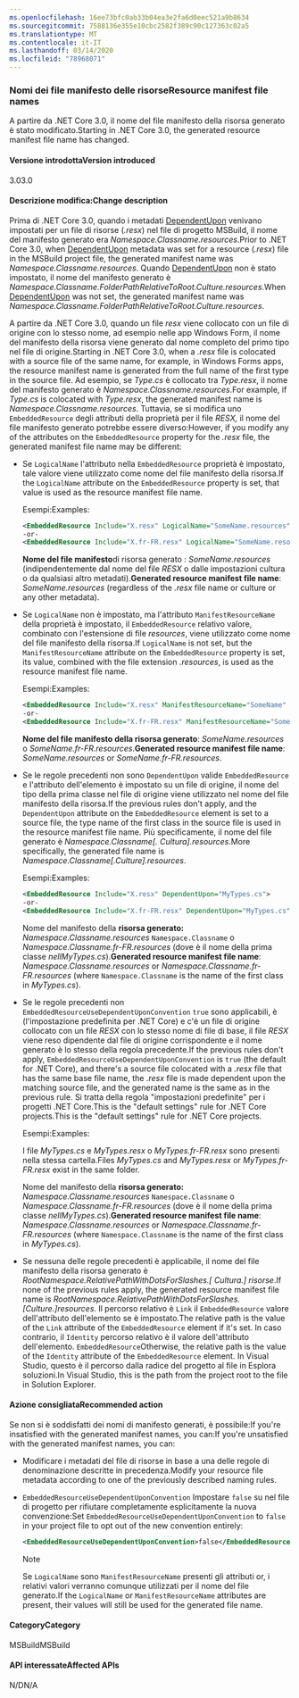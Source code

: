 ```yaml
---
ms.openlocfilehash: 16ee73bfc0ab33b04ea3e2fa6d0eec521a9b8634
ms.sourcegitcommit: 7588136e355e10cbc2582f389c90c127363c02a5
ms.translationtype: MT
ms.contentlocale: it-IT
ms.lasthandoff: 03/14/2020
ms.locfileid: "78968071"
---
```

### <a name="resource-manifest-file-names"></a><span data-ttu-id="c744c-101">Nomi dei file manifesto delle risorse</span><span class="sxs-lookup"><span data-stu-id="c744c-101">Resource manifest file names</span></span>

<span data-ttu-id="c744c-102">A partire da .NET Core 3.0, il nome del file manifesto della risorsa generato è stato modificato.</span><span class="sxs-lookup"><span data-stu-id="c744c-102">Starting in .NET Core 3.0, the generated resource manifest file name has changed.</span></span>

#### <a name="version-introduced"></a><span data-ttu-id="c744c-103">Versione introdotta</span><span class="sxs-lookup"><span data-stu-id="c744c-103">Version introduced</span></span>

<span data-ttu-id="c744c-104">3.0</span><span class="sxs-lookup"><span data-stu-id="c744c-104">3.0</span></span>

#### <a name="change-description"></a><span data-ttu-id="c744c-105">Descrizione modifica:</span><span class="sxs-lookup"><span data-stu-id="c744c-105">Change description</span></span>

<span data-ttu-id="c744c-106">Prima di .NET Core 3.0, quando i metadati [DependentUpon](/visualstudio/msbuild/common-msbuild-project-items#compile) venivano impostati per un file di risorse (*.resx*) nel file di progetto MSBuild, il nome del manifesto generato era *Namespace.Classname.resources*.</span><span class="sxs-lookup"><span data-stu-id="c744c-106">Prior to .NET Core 3.0, when [DependentUpon](/visualstudio/msbuild/common-msbuild-project-items#compile) metadata was set for a resource (*.resx*) file in the MSBuild project file, the generated manifest name was *Namespace.Classname.resources*.</span></span> <span data-ttu-id="c744c-107">Quando [DependentUpon](/visualstudio/msbuild/common-msbuild-project-items#compile) non è stato impostato, il nome del manifesto generato è *Namespace.Classname.FolderPathRelativeToRoot.Culture.resources*.</span><span class="sxs-lookup"><span data-stu-id="c744c-107">When [DependentUpon](/visualstudio/msbuild/common-msbuild-project-items#compile) was not set, the generated manifest name was *Namespace.Classname.FolderPathRelativeToRoot.Culture.resources*.</span></span>

<span data-ttu-id="c744c-108">A partire da .NET Core 3.0, quando un file *resx* viene collocato con un file di origine con lo stesso nome, ad esempio nelle app Windows Form, il nome del manifesto della risorsa viene generato dal nome completo del primo tipo nel file di origine.</span><span class="sxs-lookup"><span data-stu-id="c744c-108">Starting in .NET Core 3.0, when a *.resx* file is colocated with a source file of the same name, for example, in Windows Forms apps, the resource manifest name is generated from the full name of the first type in the source file.</span></span> <span data-ttu-id="c744c-109">Ad esempio, se *Type.cs* è collocato tra *Type.resx*, il nome del manifesto generato è *Namespace.Classname.resources*.</span><span class="sxs-lookup"><span data-stu-id="c744c-109">For example, if *Type.cs* is colocated with *Type.resx*, the generated manifest name is *Namespace.Classname.resources*.</span></span> <span data-ttu-id="c744c-110">Tuttavia, se si modifica uno `EmbeddedResource` degli attributi della proprietà per il file *RESX,* il nome del file manifesto generato potrebbe essere diverso:</span><span class="sxs-lookup"><span data-stu-id="c744c-110">However, if you modify any of the attributes on the `EmbeddedResource` property for the *.resx* file, the generated manifest file name may be different:</span></span>

- <span data-ttu-id="c744c-111">Se `LogicalName` l'attributo nella `EmbeddedResource` proprietà è impostato, tale valore viene utilizzato come nome del file manifesto della risorsa.</span><span class="sxs-lookup"><span data-stu-id="c744c-111">If the `LogicalName` attribute on the `EmbeddedResource` property is set, that value is used as the resource manifest file name.</span></span>

  <span data-ttu-id="c744c-112">Esempi:</span><span class="sxs-lookup"><span data-stu-id="c744c-112">Examples:</span></span>

  ```xml
  <EmbeddedResource Include="X.resx" LogicalName="SomeName.resources" />
  -or-
  <EmbeddedResource Include="X.fr-FR.resx" LogicalName="SomeName.resources" />
  ```

  <span data-ttu-id="c744c-113">**Nome del file manifesto**di risorsa generato : *SomeName.resources* (indipendentemente dal nome del file *RESX* o dalle impostazioni cultura o da qualsiasi altro metadati).</span><span class="sxs-lookup"><span data-stu-id="c744c-113">**Generated resource manifest file name**: *SomeName.resources* (regardless of the *.resx* file name or culture or any other metadata).</span></span>

- <span data-ttu-id="c744c-114">Se `LogicalName` non è impostato, ma l'attributo `ManifestResourceName` della proprietà è impostato, il `EmbeddedResource` relativo valore, combinato con l'estensione di file *resources*, viene utilizzato come nome del file manifesto della risorsa.</span><span class="sxs-lookup"><span data-stu-id="c744c-114">If `LogicalName` is not set, but the `ManifestResourceName` attribute on the `EmbeddedResource` property is set, its value, combined with the file extension *.resources*, is used as the resource manifest file name.</span></span>

  <span data-ttu-id="c744c-115">Esempi:</span><span class="sxs-lookup"><span data-stu-id="c744c-115">Examples:</span></span>

  ```xml
  <EmbeddedResource Include="X.resx" ManifestResourceName="SomeName" />
  -or-
  <EmbeddedResource Include="X.fr-FR.resx" ManifestResourceName="SomeName.fr-FR" />
  ```

  <span data-ttu-id="c744c-116">**Nome del file manifesto della risorsa generato**: *SomeName.resources* o *SomeName.fr-FR.resources*.</span><span class="sxs-lookup"><span data-stu-id="c744c-116">**Generated resource manifest file name**: *SomeName.resources* or *SomeName.fr-FR.resources*.</span></span>

- <span data-ttu-id="c744c-117">Se le regole precedenti non sono `DependentUpon` valide `EmbeddedResource` e l'attributo dell'elemento è impostato su un file di origine, il nome del tipo della prima classe nel file di origine viene utilizzato nel nome del file manifesto della risorsa.</span><span class="sxs-lookup"><span data-stu-id="c744c-117">If the previous rules don't apply, and the `DependentUpon` attribute on the `EmbeddedResource` element is set to a source file, the type name of the first class in the source file is used in the resource manifest file name.</span></span> <span data-ttu-id="c744c-118">Più specificamente, il nome del file generato è *Namespace.Classname\[. Cultura].resources*.</span><span class="sxs-lookup"><span data-stu-id="c744c-118">More specifically, the generated file name is *Namespace.Classname\[.Culture].resources*.</span></span>

  <span data-ttu-id="c744c-119">Esempi:</span><span class="sxs-lookup"><span data-stu-id="c744c-119">Examples:</span></span>

  ```xml
  <EmbeddedResource Include="X.resx" DependentUpon="MyTypes.cs">
  -or-
  <EmbeddedResource Include="X.fr-FR.resx" DependentUpon="MyTypes.cs">
  ```

  <span data-ttu-id="c744c-120">Nome del manifesto della **risorsa generato:** *Namespace.Classname.resources* `Namespace.Classname` o *Namespace.Classname.fr-FR.resources* (dove è il nome della prima classe *nellMyTypes.cs*).</span><span class="sxs-lookup"><span data-stu-id="c744c-120">**Generated resource manifest file name**: *Namespace.Classname.resources* or *Namespace.Classname.fr-FR.resources* (where `Namespace.Classname` is the name of the first class in *MyTypes.cs*).</span></span>

- <span data-ttu-id="c744c-121">Se le regole precedenti non `EmbeddedResourceUseDependentUponConvention` `true` sono applicabili, è (l'impostazione predefinita per .NET Core) e c'è un file di origine collocato con un file *RESX* con lo stesso nome di file di base, il file *RESX* viene reso dipendente dal file di origine corrispondente e il nome generato è lo stesso della regola precedente.</span><span class="sxs-lookup"><span data-stu-id="c744c-121">If the previous rules don't apply, `EmbeddedResourceUseDependentUponConvention` is `true` (the default for .NET Core), and there's a source file colocated with a *.resx* file that has the same base file name, the *.resx* file is made dependent upon the matching source file, and the generated name is the same as in the previous rule.</span></span> <span data-ttu-id="c744c-122">Si tratta della regola "impostazioni predefinite" per i progetti .NET Core.This is the "default settings" rule for .NET Core projects.</span><span class="sxs-lookup"><span data-stu-id="c744c-122">This is the "default settings" rule for .NET Core projects.</span></span>
  
  <span data-ttu-id="c744c-123">Esempi:</span><span class="sxs-lookup"><span data-stu-id="c744c-123">Examples:</span></span>
  
  <span data-ttu-id="c744c-124">I file *MyTypes.cs* e *MyTypes.resx* o *MyTypes.fr-FR.resx* sono presenti nella stessa cartella.</span><span class="sxs-lookup"><span data-stu-id="c744c-124">Files *MyTypes.cs* and *MyTypes.resx* or *MyTypes.fr-FR.resx* exist in the same folder.</span></span>
  
  <span data-ttu-id="c744c-125">Nome del manifesto della **risorsa generato:** *Namespace.Classname.resources* `Namespace.Classname` o *Namespace.Classname.fr-FR.resources* (dove è il nome della prima classe *nellMyTypes.cs*).</span><span class="sxs-lookup"><span data-stu-id="c744c-125">**Generated resource manifest file name**: *Namespace.Classname.resources* or *Namespace.Classname.fr-FR.resources* (where `Namespace.Classname` is the name of the first class in *MyTypes.cs*).</span></span>

- <span data-ttu-id="c744c-126">Se nessuna delle regole precedenti è applicabile, il nome del file manifesto della risorsa generato è *RootNamespace.RelativePathWithDotsForSlashes.\[ Cultura.] risorse*.</span><span class="sxs-lookup"><span data-stu-id="c744c-126">If none of the previous rules apply, the generated resource manifest file name is *RootNamespace.RelativePathWithDotsForSlashes.\[Culture.]resources*.</span></span> <span data-ttu-id="c744c-127">Il percorso relativo è `Link` il `EmbeddedResource` valore dell'attributo dell'elemento se è impostato.</span><span class="sxs-lookup"><span data-stu-id="c744c-127">The relative path is the value of the `Link` attribute of the `EmbeddedResource` element if it's set.</span></span> <span data-ttu-id="c744c-128">In caso contrario, il `Identity` percorso relativo è il valore dell'attributo dell'elemento. `EmbeddedResource`</span><span class="sxs-lookup"><span data-stu-id="c744c-128">Otherwise, the relative path is the value of the `Identity` attribute of the `EmbeddedResource` element.</span></span> <span data-ttu-id="c744c-129">In Visual Studio, questo è il percorso dalla radice del progetto al file in Esplora soluzioni.</span><span class="sxs-lookup"><span data-stu-id="c744c-129">In Visual Studio, this is the path from the project root to the file in Solution Explorer.</span></span>

#### <a name="recommended-action"></a><span data-ttu-id="c744c-130">Azione consigliata</span><span class="sxs-lookup"><span data-stu-id="c744c-130">Recommended action</span></span>

<span data-ttu-id="c744c-131">Se non si è soddisfatti dei nomi di manifesto generati, è possibile:If you're insatisfied with the generated manifest names, you can:</span><span class="sxs-lookup"><span data-stu-id="c744c-131">If you're unsatisfied with the generated manifest names, you can:</span></span>

- <span data-ttu-id="c744c-132">Modificare i metadati del file di risorse in base a una delle regole di denominazione descritte in precedenza.</span><span class="sxs-lookup"><span data-stu-id="c744c-132">Modify your resource file metadata according to one of the previously described naming rules.</span></span>

- <span data-ttu-id="c744c-133">`EmbeddedResourceUseDependentUponConvention` Impostare `false` su nel file di progetto per rifiutare completamente esplicitamente la nuova convenzione:</span><span class="sxs-lookup"><span data-stu-id="c744c-133">Set `EmbeddedResourceUseDependentUponConvention` to `false` in your project file to opt out of the new convention entirely:</span></span>

   ```xml
   <EmbeddedResourceUseDependentUponConvention>false</EmbeddedResourceUseDependentUponConvention>
   ```

   > [!NOTE]
   > <span data-ttu-id="c744c-134">Se `LogicalName` sono `ManifestResourceName` presenti gli attributi or, i relativi valori verranno comunque utilizzati per il nome del file generato.</span><span class="sxs-lookup"><span data-stu-id="c744c-134">If the `LogicalName` or `ManifestResourceName` attributes are present, their values will still be used for the generated file name.</span></span>

#### <a name="category"></a><span data-ttu-id="c744c-135">Category</span><span class="sxs-lookup"><span data-stu-id="c744c-135">Category</span></span>

<span data-ttu-id="c744c-136">MSBuild</span><span class="sxs-lookup"><span data-stu-id="c744c-136">MSBuild</span></span>

#### <a name="affected-apis"></a><span data-ttu-id="c744c-137">API interessate</span><span class="sxs-lookup"><span data-stu-id="c744c-137">Affected APIs</span></span>

<span data-ttu-id="c744c-138">N/D</span><span class="sxs-lookup"><span data-stu-id="c744c-138">N/A</span></span>
